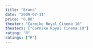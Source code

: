 ```yaml
---
title: "Bruno"
date: "2009-07-11"
price: "6.00"
theater: "Carmike Royal Cinema 10"
theaters: ["Carmike Royal Cinema 10"]
rating: "R"
ratings: ["R"]
---
```


